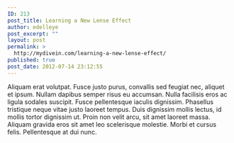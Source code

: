 ```yaml
---
ID: 213
post_title: Learning a New Lense Effect
author: edelleye
post_excerpt: ""
layout: post
permalink: >
  http://mydivein.com/learning-a-new-lense-effect/
published: true
post_date: 2012-07-14 23:12:55
---
```

Aliquam erat volutpat. Fusce justo purus, convallis sed feugiat nec, aliquet et ipsum. Nullam dapibus semper risus eu accumsan. Nulla facilisis eros ac ligula sodales suscipit. Fusce pellentesque iaculis dignissim. Phasellus tristique neque vitae justo laoreet tempus. Duis dignissim mollis lectus, id mollis tortor dignissim ut. Proin non velit arcu, sit amet laoreet massa. Aliquam gravida eros sit amet leo scelerisque molestie. Morbi et cursus felis. Pellentesque at dui nunc.
